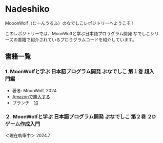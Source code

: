 # Nadeshiko

MooonWolf（むーんうるふ）のなでしこレポジトリーへようこそ！

このレポジトリーでは、MoonWolfと学ぶ日本語プロうグラム開発 なでしこシリーズの書籍で紹介されているプロうグラムコードを紹介しています。

## 書籍一覧

### 1. MoonWolfと学ぶ 日本語プログラム開発 ぶなでしこ 第１巻 超入門編
- 著者: MoonWolf, 2024
- [Amazonで購入する](https://www.amazon.co.jp/dp/B0D94XTRRV)
- ブランチ　[10](https://github.com/moonwolf001/Nadeshiko/tree/10)

### ２. MoonWolfと学ぶ 日本語プログラム開発 ぶなでしこ 第２巻 ２Dゲーム作成入門
＜現在執筆中＞ 2024.7
